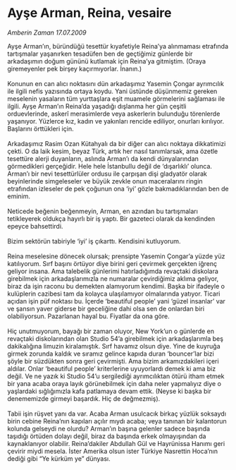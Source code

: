 # Ayşe Arman, Reina, vesaire

*Amberin Zaman 17.07.2009*

<div class="taraf_structure_2col_1zq">
<div class="margen_n">



 <p>Ayşe Arman’ın, büründüğü tesettür kıyafetiyle Reina’ya alınmaması etrafında tartışmalar yaşanırken tesadüfen ben de geçtiğimiz günlerde bir arkadaşımın doğum gününü kutlamak için Reina’ya gitmiştim. (Oraya giremeyenler pek birşey kaçırmıyorlar. İnanın.) <br/><br/>Konunun en can alıcı noktasını dün arkadaşımız Yasemin Çongar ayrımcılık ile ilgili nefis yazısında ortaya koydu. Yani üstünde düşünmemiz gereken meselenin yasaların tüm yurttaşlara eşit muamele görmelerini sağlaması ile ilgili. Ayşe Arman’ın Reina’da yaşadığı dışlanma her gün çeşitli orduevlerinde, askerî merasimlerde veya askerlerin bulunduğu törenlerde yaşanıyor. Yüzlerce kız, kadın ve yakınları rencide ediliyor, onurları kırılıyor. Başlarını örttükleri için. <br/><br/>Arkadaşımız Rasim Ozan Kütahyalı da bir diğer can alıcı noktaya dikkatimizi çekti. O da laik kesim, beyaz Türk, artık her nasıl tanımlarsak, ama özetle tesettüre alerji duyanların, aslında Arman’ı da kendi dünyalarından görmedikleri gerçeğidir. Hele hele İstanbullu değil de ‘dışarlıklı’ olunca. Arman’ı bir nevi tesettürlüler ordusu ile çarpışan dişi gladyatör olarak beyinlerinde simgeleseler ve büyük zevkle onun maceralarını ringin etrafından izleseler de pek çoğunun ona ‘iyi’ gözle bakmadıklarından ben de eminim. <br/><br/>Neticede beğenin beğenmeyin, Arman, en azından bu tartışmaları tetikleyerek oldukça hayırlı bir iş yaptı. Bir gazeteci olarak da kendinden epeyce bahsettirdi. <br/><br/>Bizim sektörün tabiriyle ‘iyi’ iş çıkarttı. Kendisini kutluyorum. <br/><br/>Reina meselesine dönecek olursak; prensipte Yasemin Çongar’a yüzde yüz katılıyorum. Sırf başını örtüyor diye birini geri çevirmek gerçekten iğrenç geliyor insana. Ama talebelik günlerimi hatırladığımda revaçtaki diskolara girebilmek için arkadaşlarımızla ne numaralar çevirdiğimiz aklıma geliyor, biraz da işin raconu bu demekten alamıyorum kendimi. Başka bir ifadeyle o kulüplerin cazibesi tam da kolayca ulaşılamıyor olmalarında yatıyor. Ticari açıdan işin püf noktası bu. İçerde ‘beautiful people’ yani ‘güzel insanlar’ var ve şansın yaver giderse bir geceliğine dahi olsa sen de onlardan biri olabiliyorsun. Pazarlanan hayal bu. Fiyatlar da ona göre. <br/><br/>Hiç unutmuyorum, bayağı bir zaman oluyor, New York’un o günlerde en revaçtaki diskolarından olan Studio 54’a girebilmek için arkadaşlarımla beş dakikalığına limuzin kiralamıştık. Sırf havamız olsun diye. Yine de kuyruğa girmek zorunda kaldık ve sıramız gelince kapıda duran ‘bouncer’lar bizi şöyle bir süzdükten sonra geri çevirmişti. Ama bizim arkamızdakileri içeri aldılar. Onlar ‘beautiful people’ kriterlerine uyuyorlardı demek ki ama biz değil. Ve ne yazık ki Studio 54’u sergilediği ayrımcılıktan ötürü itham etmek bir yana acaba oraya layık görünebilmek için daha neler yapmalıyız diye o yaşlardaki sığlığımızla kafa patlamaya devam ettik. (Neyse ki başka bir denememizde girmeyi başardık. Hiç de değmezmiş). <br/><br/>Tabii işin rüşvet yanı da var. Acaba Arman usulcacık birkaç yüzlük soksaydı birin cebine Reina’nın kapıları açılır mıydı acaba; veya tanınan bir kalantorun kolunda gelseydi ne olurdu? Arman’ın başına gelenler sadece başında taşıdığı örtüden dolayı değil, biraz da başında erkek olmayışından da kaynaklanıyor olabilir. Reina’dakiler Abdullah Gül ve Hayrünissa Hanımı geri çevirir miydi mesela. İster Amerika olsun ister Türkiye Nasrettin Hoca’nın dediği gibi “Ye kürküm ye” dünyası.</p>
<br/>
<br/>
<br/>



<br/>


<div id="taraf_not">
</div>

</div>


</div>

